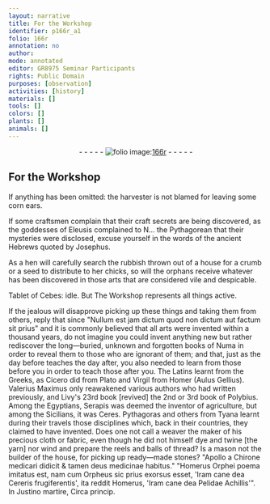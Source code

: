```yaml
---
layout: narrative
title: For the Workshop
identifier: p166r_a1
folio: 166r
annotation: no
author:
mode: annotated
editor: GR8975 Seminar Participants
rights: Public Domain
purposes: [observation]
activities: [history]
materials: []
tools: []
colors: []
plants: []
animals: []
---
```


 <div class="folio" align="center">- - - - - <a href="http://gallica.bnf.fr/ark:/12148/btv1b10500001g/f337.item.r=" target="_blank"><img src="https://cu-mkp.github.io/GR8975-edition/assets/photo-icon.png" alt="folio image: " style="display:inline-block; margin-bottom:-3px;"/>166r</a> - - - - - </div> <span class="activity"></span> 

## For the Workshop

 
If anything has been omitted: the <span class="name">harvester</span> is not blamed for leaving some corn ears.
 
If some <span class="name">craftsmen</span> complain that their craft secrets are being discovered, as the goddesses of Eleusis complained to N… the Pythagorean that their mysteries were disclosed, excuse yourself in the words of the ancient Hebrews quoted by Josephus.
 
As a hen will carefully search the rubbish thrown out of a house for a crumb or a seed to distribute to her chicks, so will the orphans receive whatever has been discovered in those arts that are considered vile and despicable.
 
Tablet of Cebes: idle. But The Workshop represents all things active.
 
If the jealous will disapprove picking up these things and taking them from others, reply that since "Nullum est jam dictum quod non dictum aut factum sit prius" and it is commonly believed that all arts were invented within a thousand years, do not imagine you could invent anything new but rather rediscover the long—buried, unknown and forgotten <span class="name">books of Numa</span> in order to reveal them to those who are ignorant of them; and that, just as the day before teaches the day after, you also needed to learn from those before you in order to teach those after you. The <span class="name">Latins</span> learnt from the <span class="name">Greeks</span>, as Cicero did from <span class="name">Plato</span> and <span class="name">Virgil</span> from <span class="name">Homer</span> (Aulus Gellius). <span class="name">Valerius Maximus</span> only reawakened various authors who had written previously, and Livy's 23rd book [revived] the 2nd or 3rd book of Polybius. Among the Egyptians, <span class="name">Serapis</span> was deemed the inventor of agriculture, but among the Sicilians, it was <span class="name">Ceres.</span> <span class="name">Pythagoras</span> and others from Tyana learnt during their travels those disciplines which, back in their countries, they claimed to have invented. Does one not call a <span class="name">weaver</span> the maker of his precious cloth or fabric, even though he did not himself dye and twine [the yarn] nor wind and prepare the reels and balls of thread? Is a <span class="name">mason</span> not the builder of the house, for picking up ready—made stones? "Apollo a Chirone medicari didicit & tamen deus medicinae habitus." "Homerus Orphei poema imitatus est, nam cum Orpheus sic prius exorsus esset, 'Iram cane dea Cereris frugiferentis', ita reddit Homerus, 'Iram cane dea Pelidae Achillis'". In Justino martire, Circa princip.
 